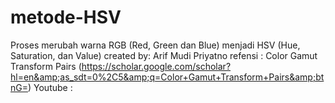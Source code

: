 # metode-HSV
Proses merubah warna RGB (Red, Green dan Blue) menjadi HSV (Hue, Saturation, dan Value)  created by: Arif Mudi Priyatno  refensi : Color Gamut Transform Pairs (https://scholar.google.com/scholar?hl=en&amp;as_sdt=0%2C5&amp;q=Color+Gamut+Transform+Pairs&amp;btnG=)
Youtube : 
